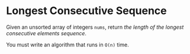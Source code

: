 # Longest Consecutive Sequence

Given an unsorted array of integers `nums`, return _the length of the longest consecutive elements sequence_.

You must write an algorithm that runs in `O(n)` time.
